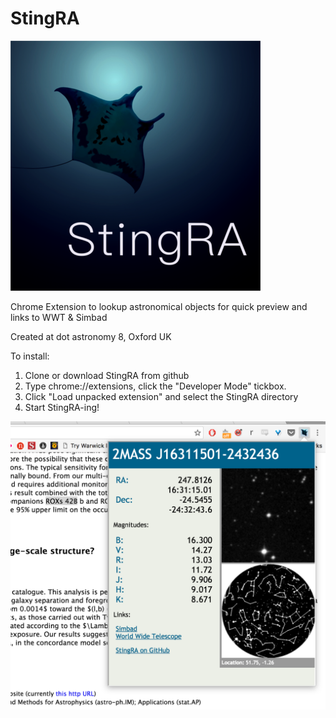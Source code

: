 # StingRA

![alt tag](StingRA400px.png)

Chrome Extension to lookup astronomical objects for quick preview and links to WWT &amp; Simbad

Created at dot astronomy 8, Oxford UK

To install:
  1. Clone or download StingRA from github
  2. Type chrome://extensions, click the "Developer Mode" tickbox.
  3. Click "Load unpacked extension" and select the StingRA directory
  4. Start StingRA-ing!

![alt tag](ScreenShot.png)
